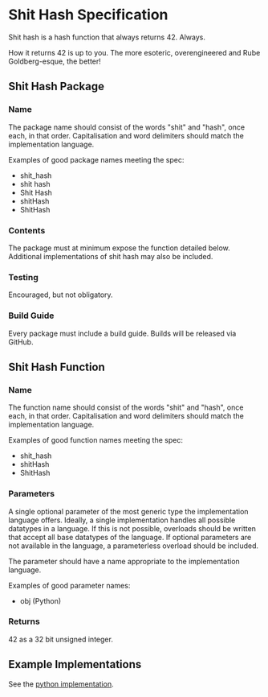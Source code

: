 # Shit Hash Specification
Shit hash is a hash function that always returns 42. Always.

How it returns 42 is up to you. The more esoteric, overengineered
and Rube Goldberg-esque, the better!

## Shit Hash Package
### Name
The package name should consist of the words "shit" and "hash", once each, 
in that order. Capitalisation and word delimiters should match the 
implementation language. 

Examples of good package names meeting the spec:
- shit_hash
- shit hash
- Shit Hash
- shitHash
- ShitHash
  
### Contents
The package must at minimum expose the function detailed below. Additional implementations of 
shit hash may also be included.

### Testing
Encouraged, but not obligatory.

### Build Guide
Every package must include a build guide. Builds will be released via GitHub.

## Shit Hash Function
### Name
The function name should consist of the words "shit" and "hash", once each, 
in that order. Capitalisation and word delimiters should match the 
implementation language.

Examples of good function names meeting the spec:
- shit_hash
- shitHash
- ShitHash

### Parameters
A single optional parameter of the most generic type the implementation language offers. 
Ideally, a single implementation handles all possible datatypes in a language.
If this is not possible, overloads should be written that accept all base 
datatypes of the language. If optional parameters are not available in the 
language, a parameterless overload should be included.

The parameter should have a name appropriate to the implementation language.

Examples of good parameter names:
- obj (Python)

### Returns
42 as a 32 bit unsigned integer.


## Example Implementations
See the [python implementation](./python/README.md).
